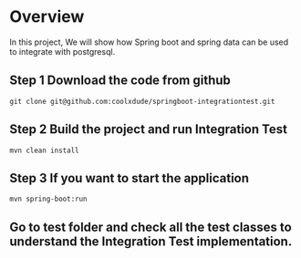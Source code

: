 
# Overview
In this project, We will show how Spring boot and spring data can be used to integrate with postgresql.


## Step 1 Download the code from github
```git clone git@github.com:coolxdude/springboot-integrationtest.git```

## Step 2 Build the project and run Integration Test
```mvn clean install```

## Step 3 If you want to start the application
```mvn spring-boot:run```

## Go to test folder and check all the test classes to understand the Integration Test implementation.









